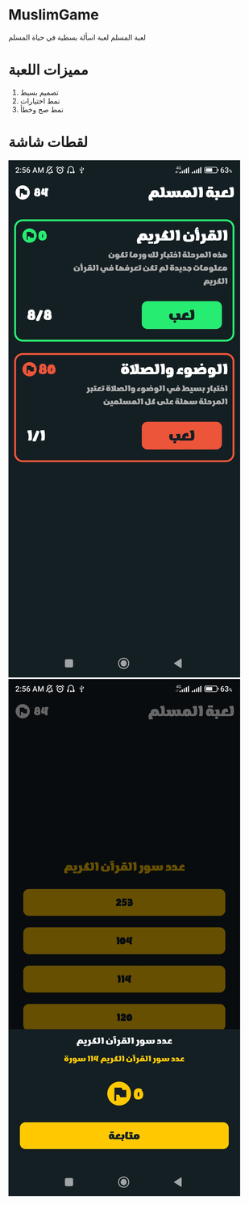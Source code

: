 # MuslimGame
لعبة المسلم لعبة اسألة بسطية في حياة المسلم


# مميزات اللعبة
1. تصميم بسيط
2. نمط اختيارات
3. نمط صح وخطأ

# لقطات شاشة
![ScreenShot](https://raw.githubusercontent.com/adeb01/MuslimGame/main/Screenshots/Screenshot_2023-01-09-02-56-44-652_com.next39.muslimgame.jpg)
![ScreenShot](https://raw.githubusercontent.com/adeb01/MuslimGame/main/Screenshots/Screenshot_2023-01-09-02-56-52-446_com.next39.muslimgame.jpg)
